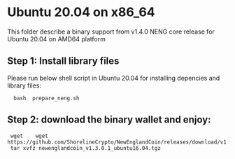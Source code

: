 # Ubuntu 20.04 on x86_64

This folder describe a binary support from v1.4.0 NENG core release for Ubuntu 20.04 on AMD64 platform 

## Step 1: Install library files
Please run below shell script in Ubuntu 20.04 for installing depencies and library files:
```
  bash  prepare_neng.sh
```

## Step 2: download the binary wallet and enjoy:
```
 wget    wget https://github.com/ShorelineCrypto/NewEnglandCoin/releases/download/v1.3.0.1/newenglandcoin_v1.3.0.1_ubuntu16.04.tgz
 tar xvfz newenglandcoin_v1.3.0.1_ubuntu16.04.tgz
```
